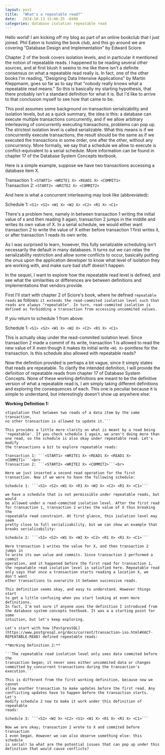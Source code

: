 ```yaml
---
layout: post
title:  "What's a repeatable read?"
date:   2024-10-13 15:06:35 -0400
categories: database isolation repeatable read
---
```


Hello world! I am kicking off my blog as part of an online bookclub that
I just joined. Phil Eaton is hosting the book club, and this go around
we are covering "Database Design and Implementation" by Edward Sciore.

Chapter 2 of the book covers isolation levels, and in particular it
mentioned the notion of repeatable reads. I happened to be reading several
other sources, and at first blush it seems to me like there isn't a
definite consensus on what a repeatable read really is. In fact, one of
the other books I'm reading, "Designing Data Intensive Applications"
by Martin Kleppmann, goes so far as to say that "nobody really knows what
a repeatable read means." So this is basically my starting hypothesis,
that there probably isn't a standard definition for what it is. But I'd like
to arrive to that conclusion myself to see how that came to be.

This post assumes some background on transaction serializability and
isolation levels, but as a quick summary, the idea is this: a database
can execute multiple transactions concurrently, and if we allow arbitrary
interleaving of concurrently executing transactions, problems can pop up.
The strictest isolation level is called serializable. What this means is
if we concurrently execute transactions, the result should be the same as
if we executed the transactions in some order, one after the other, without
any concurrency. More formally, we say that a schedule we allow to execute
is conflict-equivalent to a serial schedule. More information can be found
in chapter 17 of the Database System Concepts textbook.

Here is a simple example, suppose we have two transactions accessing a
database item X.

Transaction 1: ```<START1> <WRITE1 X> <READ1 X> <COMMIT1>```<br>
Transaction 2: ```<START2> <WRITE2 X> <COMMIT2>```<br>

And here is what a concurrent interleaving may look like (abbreviated):

Schedule 1: ```<S1> <S2> <W1 X> <W2 X> <C2> <R1 X> <C1>```

There's a problem here, namely in between transaction 1 writing the
initial value of x and then reading it again, transaction 2 jumps in the
middle and writes its own value of X. In a serial schedule, we would either
want transaction 2 to write the value of X either before transaction 1
first writes it, or after transaction 1 reads its own write.

As I was surprised to learn, however, this fully serializable scheduling
isn't necessarily the default in many databases. It turns out we can relax
the serializability restriction and allow some conflicts to occur, basically
putting the onus upon the application developer to know what level of
isolation they are working with, and make sure bad stuff doesn't happen.

In the sequel, I want to explore how the repeatable read level is defined,
and see what the similarities or differences are between definitions and
implementations that vendors provide.

First I'll start with chapter 2 of Sciore's book, where he defined ```repeatable
reads``` as follows: ```it extends the read-commited isolation level such that
reads are always "repeatable". In turn, read-commited isolation is defined
as forbidding a transaction from accessing uncommited values.```

If you return to schedule 1 from above:

Schedule 1: ```<S1> <S2> <W1 X> <W2 X> <C2> <R1 X> <C1>```

This is actually okay under the read-commited isolation level. Since
transaction 2 made a commit of its write, transaction 1 is allowed to read
the new value of X even though it makes its initial write ```<W1 X>```
pointless for the transaction. Is this schedule also allowed with
repeatable reads?

Now the definition provided is perhaps a
bit vague, since it simply states that reads are repeatable.
To clarify the intended definition, I will provide the definition of
repeatable reads from chapter 17 of Database System Concepts. None of these
working definitions are meant to be the definitive version of what a
repeatable read is, I am simply taking different definitions and exploring
the consequences of each. This one is peculiar because it is simple to
understand, but interestingly doesn't show up anywhere else:

**Working Definition 1:**

```Repeatable read allows only commited data to be read, with the further
stipulation that between two reads of a data item by the same transaction,
no other transaction is allowed to update it.```

This provides a little more clarity on what is meant by a read being
'repeatable'. If you check schedule 1 again, we aren't doing more than
one read, so the schedule is also okay under repeatable read. Let's modify
the transactions a bit to explore repeatable reads:

Transaction 1: ```<START1> <WRITE1 X> <READ1 X> <READ1 X> <COMMIT1>```<br>
Transaction 2: ```<START2> <WRITE2 X> <COMMIT2>```<br>

Here we just inserted a second read operation for the first transaction. Now if we were to have the following schedule:

Schedule 1: ```<S1> <S2> <W1 X> <R1 X> <W2 X> <C2> <R1 X> <C1>```

we have a schedule that is not permissible under repeatable reads, but would
be allowed under a read-commited isolation level. After the first read
for transaction 1, transaction 2 writes the value of X thus breaking the
repeatable read constraint. At first glance, this isolation level may seem
pretty close to full serializability, but we can show an example that
breaks serializability:

Schedule 2: ```<S1> <S2> <W1 X> <W2 X> <C2> <R1 X> <R1 X> <C1>```

Here transaction 1 writes the value for X, and then transaction 2 jumps in
to write its own value and commits. Since transaction 2 performed a commit
operation, and it happened before the first read for transaction 1,
the repeatable read isolation level is satisfied here. Repeatable read
only says that once a transaction starts reading a location X, we don't want
other transactions to overwrite it between successive reads.

This definition seems okay, and easy to understand. However things start
to get a little confusing when you start looking at even more definitions.
In fact, I'm not sure if anyone uses the definition I introduced from
the database system concepts textbook. It was a a starting point for some
intuition, but let's keep exploring.

Let's start with how [PostgresSQL](https://www.postgresql.org/docs/current/transaction-iso.html#XACT-REPEATABLE-READ) defined repeatable reads:

**Working Definition 2:**

```The repeatable read isolation level only sees data commited before the
transaction began; it never sees either uncommited data or changes
committed by concurrent transactions during the transaction's execution.```

This is different from the first working definition, because now we cannot
allow another transaction to make updates before the first read. Any
conflicting updates have to happen before the transaction starts. Let's
modify schedule 2 now to make it work under this definition of repeatable
reads:

Schedule 3: ```<S2> <W2 X> <C2> <S1> <W1 X> <R1 X> <R1 X> <C1>```

Now we are okay; transaction 2 wrote to X and commited before transaction
1 even began. However we can also observe something else: this schedule
is serial! So what are the potential issues that can pop up under this
definition that would cause conflicts? 





